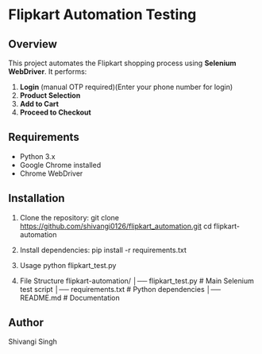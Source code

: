 # Flipkart Automation Testing

## Overview
This project automates the Flipkart shopping process using **Selenium WebDriver**. It performs:
1. **Login** (manual OTP required)(Enter your phone number for login)
2. **Product Selection**
3. **Add to Cart**
4. **Proceed to Checkout**

## **Requirements**
- Python 3.x
- Google Chrome installed
- Chrome WebDriver

## **Installation**
1. Clone the repository:
   git clone https://github.com/shivangi0126/flipkart_automation.git
   cd flipkart-automation

2. Install dependencies:
    pip install -r requirements.txt

3. Usage
    python flipkart_test.py

4. File Structure
    flipkart-automation/
        │── flipkart_test.py      # Main Selenium test script
        │── requirements.txt      # Python dependencies
        │── README.md             # Documentation

## Author

Shivangi Singh

